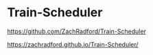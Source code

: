 # Train-Scheduler

https://github.com/ZachRadford/Train-Scheduler

https://zachradford.github.io/Train-Scheduler/